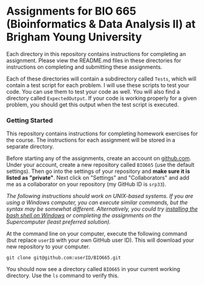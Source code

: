 # Assignments for BIO 665 (Bioinformatics & Data Analysis II) at Brigham Young University

Each directory in this repository contains instructions for completing an assignment. Please view the README.md files in these directories for instructions on completing and submitting these assignments.

Each of these directories will contain a subdirectory called `Tests`, which will contain a test script for each problem. I will use these scripts to test your code. You can use them to test your code as well. You will also find a directory called `ExpectedOutput`. If your code is working properly for a given problem, you should get this output when the test script is executed.

### Getting Started

This repository contains instructions for completing homework exercises for the course. The instructions for each assignment will be stored in a separate directory.

Before starting any of the assignments, create an account on [github.com](https://github.com). Under your account, create a new repository called `BIO665` (use the default settings). Then go into the settings of your repository and **make sure it is listed as "private"**. Next click on "Settings" and "Collaborators" and add me as a collaborator on your repository (my GitHub ID is `srp33`).

*The following instructions should work on UNIX-based systems. If you are using a Windows computer, you can execute similar commands, but the syntax may be somewhat different. Alternatively, you could try [installing the bash shell on Windows](https://www.howtogeek.com/249966/how-to-install-and-use-the-linux-bash-shell-on-windows-10/) or completing the assignments on the Supercomputer (least preferred solution).*

At the command line on your computer, execute the following command (but replace `userID` with your own GitHub user ID). This will download your new repository to your computer.

```
git clone git@github.com:userID/BIO665.git
```

You should now see a directory called `BIO665` in your current working directory. Use the `ls` command to verify this.